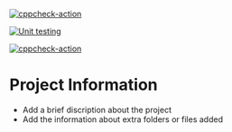[![cppcheck-action](https://github.com/abhishekcusat11/LTTS_Mini_Project/actions/workflows/cpp_check.yml/badge.svg)](https://github.com/abhishekcusat11/LTTS_Mini_Project/actions/workflows/cpp_check.yml)

[![Unit testing](https://github.com/abhishekcusat11/LTTS_Mini_Project/actions/workflows/main.yml/badge.svg)](https://github.com/abhishekcusat11/LTTS_Mini_Project/actions/workflows/main.yml)

[![cppcheck-action](https://github.com/abhishekcusat11/LTTS_Mini_Project/actions/workflows/cpp_check.yml/badge.svg)](https://github.com/abhishekcusat11/LTTS_Mini_Project/actions/workflows/cpp_check.yml)

# Project Information

* Add a brief discription about the project
* Add the information about extra folders or files added
